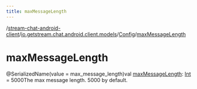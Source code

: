 ```yaml
---
title: maxMessageLength
---
```

/[stream-chat-android-client](../../index.md)/[io.getstream.chat.android.client.models](../index.md)/[Config](index.md)/[maxMessageLength](maxMessageLength.md)  
  
  
  
# maxMessageLength  
@SerializedName(value = max_message_length)val [maxMessageLength](maxMessageLength.md): [Int](https://kotlinlang.org/api/latest/jvm/stdlib/kotlin/-int/index.html) = 5000The max message length. 5000 by default.
